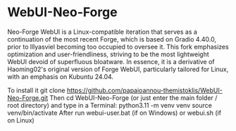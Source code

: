 # WebUI-Neo-Forge
Neo-Forge WebUI is a Linux-compatible iteration that serves as a continuation of the most recent Forge, which is based on Gradio 4.40.0, prior to lllyasviel becoming too occupied to oversee it. This fork emphasizes optimization and user-friendliness, striving to be the most lightweight WebUI devoid of superfluous bloatware. In essence, it is a derivative of Haoming02's original version of Forge WebUI, particularly tailored for Linux, with an emphasis on Kubuntu 24.04.

To install it git clone https://github.com/papaioannou-themistoklis/WebUI-Neo-Forge.git
Then cd WebUI-Neo-Forge (or just enter the main folder / root directory) and type in a Terminal:
python3.11 -m venv venv
source venv/bin/activate
After run webui-user.bat (if on Windows) 
or webui.sh (if on Linux)

